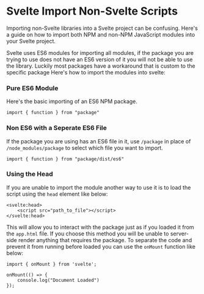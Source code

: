 # Svelte Import Non-Svelte Scripts
Importing non-Svelte libraries into a Svelte project can be confusing. Here's a guide on how to import both NPM and non-NPM JavaScript modules into your Svelte project.

Svelte uses ES6 modules for importing all modules, if the package you are trying to use does not have an ES6 version of it you will not be able to use the library. Luckily most packages have a workaround that is custom to the specific package Here's how to import the modules into svelte:

### Pure ES6 Module
Here's the basic importing of an ES6 NPM package.
```
import { function } from "package"
```

### Non ES6 with a Seperate ES6 File
If the package you are using has an ES6 file in it, use `/package` in place of `/node_modules/package` to select which file you want to import.
```
import { function } from "package/dist/es6"
```

### Using the Head 
If you are unable to import the module another way to use it is to load the script using the `head` element like below:
```
<svelte:head>
	<script src="path_to_file"></script>
</svelte:head>
```

This will allow you to interact with the package just as if you loaded it from the `app.html` file. If you choose this method you will be unable to server-side render anything that requires the package. To separate the code and prevent it from running before loaded you can use the `onMount` function like below:
```
import { onMount } from 'svelte';
	
onMount(() => {
	console.log("Document Loaded")
});
```